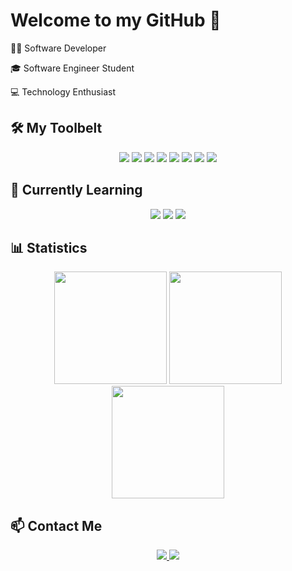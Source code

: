 # Welcome to my GitHub 👋

<div>
  <p>🧑‍💻 Software Developer</p>
  <p>🎓 Software Engineer Student</p>
  <p>💻 Technology Enthusiast</p>
</div>

## 🛠️ My Toolbelt

<div align="center">
  <img src="https://img.shields.io/badge/HTML5-E34F26?style=for-the-badge&logo=html5&logoColor=white">
  <img src="https://img.shields.io/badge/CSS3-1572B6?style=for-the-badge&logo=css3&logoColor=white">
  <img src="https://img.shields.io/badge/PHP-777BB4?style=for-the-badge&logo=php&logoColor=white">
  <img src="https://img.shields.io/badge/MySQL-4479A1?style=for-the-badge&logo=mysql&logoColor=white">
  <img src="https://img.shields.io/badge/JavaScript-F7DF1E?style=for-the-badge&logo=javascript&logoColor=black">
  <img src="https://img.shields.io/badge/React-20232F?style=for-the-badge&logo=react&logoColor=61DAFB">
  <img src="https://img.shields.io/badge/TailwindCSS-06B6D4?style=for-the-badge&logo=tailwindcss&logoColor=white">  
  <img src="https://img.shields.io/badge/Figma-000000?style=for-the-badge&logo=figma&logoColor=white">
</div>

## 🤔 Currently Learning

<div align="center">
  <img src="https://img.shields.io/badge/React-20232F?style=for-the-badge&logo=react&logoColor=61DAFB">
  <img src="https://img.shields.io/badge/Node.js-339933?style=for-the-badge&logo=node.js&logoColor=white">
  <img src="https://img.shields.io/badge/TailwindCSS-06B6D4?style=for-the-badge&logo=tailwindcss&logoColor=white">
</div>

## 📊 Statistics

<div align="center">
  <img height="180em" src="https://github-readme-stats.vercel.app/api?username=gfloriano11&show_icons=true&theme=gotham&hide_border=true" />
  <img height="180em" src="https://github-readme-stats.vercel.app/api/top-langs/?username=gfloriano11&layout=compact&theme=gotham&hide_border=true" />
</div>
<div align="center">
  <img height="180em" src="https://github-readme-streak-stats.herokuapp.com?user=gfloriano11&theme=gotham&hide_border=true">
</div>

## 📫 Contact Me

<div align="center">
  <a href="https://www.linkedin.com/in/gustavo-floriano-651990246/">
    <img src="https://img.shields.io/badge/-LinkedIn-0077B5?style=for-the-badge&logo=linkedin&logoColor=white" />
  </a>
  <a href="mailto:gflorianodev@gmail.com">
    <img src="https://img.shields.io/badge/-Email-D14836?style=for-the-badge&logo=gmail&logoColor=white" />
  </a>
</div>
